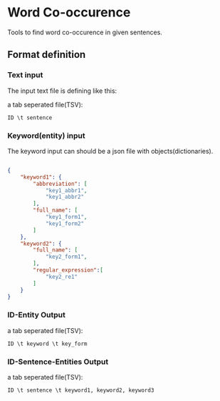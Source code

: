 # Word Co-occurence

Tools to find word co-occurence in given sentences.

## Format definition

### Text input

The input text file is defining like this:

a tab seperated file(TSV):

`ID \t sentence`

### Keyword(entity) input

The keyword input can should be a json file with objects(dictionaries).

```json

{
    "keyword1": {
        "abbreviation": [
            "key1_abbr1",
            "key1_abbr2"
        ],
        "full_name": [
            "key1_form1",
            "key1_form2"
        ]
    },
    "keyword2": {
        "full_name": [
            "key2_form1",
        ],
        "regular_expression":[
            "key2_re1"
        ]
    }
}

```

### ID-Entity Output

a tab seperated file(TSV):

`ID \t keyword \t key_form`

### ID-Sentence-Entities Output

a tab seperated file(TSV):

`ID \t sentence \t keyword1, keyword2, keyword3`